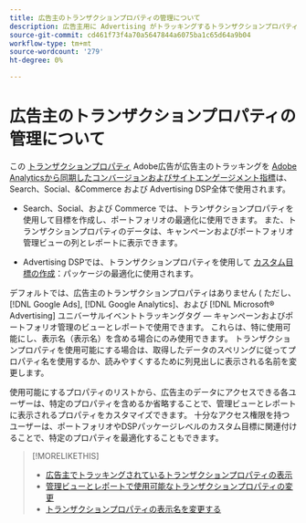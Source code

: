 ```yaml
---
title: 広告主のトランザクションプロパティの管理について
description: 広告主用に Advertising がトラッキングするトランザクションプロパティをAdobeで使用する方法を説明します。
source-git-commit: cd461f73f4a70a5647844a6075ba1c65d64a9b04
workflow-type: tm+mt
source-wordcount: '279'
ht-degree: 0%

---
```


# 広告主のトランザクションプロパティの管理について

この [トランザクションプロパティ](/help/search-social-commerce/glossary.md#s-t) Adobe広告が広告主のトラッキングを [Adobe Analyticsから同期したコンバージョンおよびサイトエンゲージメント指標](/help/integrations/analytics/analytics-data-in-advertising.md)は、Search、Social、&amp;Commerce および Advertising DSP全体で使用されます。

* Search、Social、および Commerce では、トランザクションプロパティを使用して目標を作成し、ポートフォリオの最適化に使用できます。 また、トランザクションプロパティのデータは、キャンペーンおよびポートフォリオ管理ビューの列とレポートに表示できます。

* Advertising DSPでは、トランザクションプロパティを使用して [カスタム目標の作成](/help/dsp/optimization/custom-goal-create.md)：パッケージの最適化に使用されます。

デフォルトでは、広告主のトランザクションプロパティはありません ( ただし、 [!DNL Google Ads], [!DNL Google Analytics]、および [!DNL Microsoft® Advertising] ユニバーサルイベントトラッキングタグ — キャンペーンおよびポートフォリオ管理のビューとレポートで使用できます。 これらは、特に使用可能にし、表示名（表示名）を含める場合にのみ使用できます。 トランザクションプロパティを使用可能にする場合は、取得したデータのスペリングに従ってプロパティ名を使用するか、読みやすくするために列見出しに表示される名前を変更します。

使用可能にするプロパティのリストから、広告主のデータにアクセスできる各ユーザーは、特定のプロパティを含めるか省略することで、管理ビューとレポートに表示されるプロパティをカスタマイズできます。 十分なアクセス権限を持つユーザーは、ポートフォリオやDSPパッケージレベルのカスタム目標に関連付けることで、特定のプロパティを最適化することもできます。

>[!MORELIKETHIS]
>
>* [広告主でトラッキングされているトランザクションプロパティの表示](transaction-property-view-tracked.md)
>* [管理ビューとレポートで使用可能なトランザクションプロパティの変更](transaction-property-edit-available.md)
>* [トランザクションプロパティの表示名を変更する](transaction-property-edit-display-name.md)

